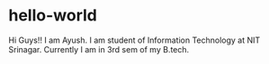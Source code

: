 # hello-world

Hi Guys!! I am Ayush.
I am student of Information Technology at NIT Srinagar. 
Currently I am in 3rd sem of my B.tech.
